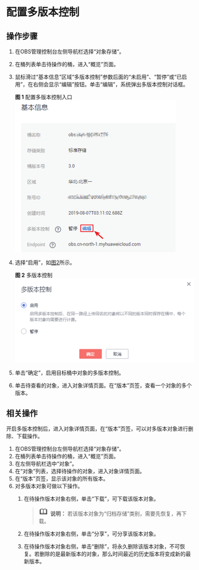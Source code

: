 # 配置多版本控制<a name="obs_03_0327"></a>

## 操作步骤<a name="section3308025"></a>

1.  在OBS管理控制台左侧导航栏选择“对象存储“。
2.  在桶列表单击待操作的桶，进入“概览”页面。
3.  鼠标滑过“基本信息”区域“多版本控制”参数后面的“未启用”、“暂停”或“已启用”，在右侧会显示“编辑”按钮。单击“编辑”，系统弹出多版本控制对话框。

    **图 1**  配置多版本控制入口<a name="fig15220111383720"></a>  
    ![](figures/配置多版本控制入口.png "配置多版本控制入口")

4.  选择“启用”，如[图2](#fig17030850192918)所示。

    **图 2**  多版本控制<a name="fig17030850192918"></a>  
    ![](figures/多版本控制.png "多版本控制")

5.  单击“确定”，启用目标桶中对象的多版本控制。
6.  单击待查看的对象，进入对象详情页面。在“版本”页签，查看一个对象的多个版本。

## 相关操作<a name="section29772226"></a>

开启多版本控制后，进入对象详情页面，在“版本”页签，可以对多版本对象进行删除、下载操作。

1.  在OBS管理控制台左侧导航栏选择“对象存储“。
2.  在桶列表单击待操作的桶，进入“概览”页面。
3.  在左侧导航栏选中“对象”。
4.  在“对象”列表，选择待操作的对象，进入对象详情页面。
5.  在“版本”页签，显示该对象的所有版本。
6.  对多版本对象可做以下操作。
    1.  在待操作版本对象右侧，单击“下载”，可下载该版本对象。

        >![](public_sys-resources/icon-note.gif) **说明：** 
        >若该版本对象为“归档存储”类别，需要先恢复，再下载。

    2.  在待操作版本对象右侧，单击“分享”，可分享该版本对象。
    3.  在待操作版本对象右侧，单击“删除”，将永久删除该版本对象，不可恢复。若删除的是最新版本的对象，那么时间最近的历史版本将变成新的最新版本。


